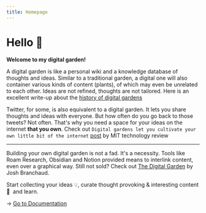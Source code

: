 ```yaml
---
title: Homepage
---
```


# Hello 👋

**Welcome to my digital garden!**

A digital garden is like a personal wiki and a knowledge database of thoughts and ideas. Similar to a traditional garden, a digital one will also container various kinds of content (plants), of which may even be unrelated to each other. Ideas are not refined, thoughts are not tailored. Here is an excellent write-up about the [history of digital gardens](https://maggieappleton.com/garden-history)


Twitter, for some, is also equivalent to a digital garden. It lets you share thoughts and ideas with everyone. But how often do you go back to those tweets? Not often. That's why you need a space for your ideas on the internet **that you own**. Check out `Digital gardens let you cultivate your own little bit of the internet` [post](https://www.technologyreview.com/2020/09/03/1007716/digital-gardens-let-you-cultivate-your-own-little-bit-of-the-internet/) by MIT technology review 

<hr />

Building your own digital garden is not a fad. It's a necessity. Tools like Roam Research, Obsidian and Notion provided means to interlink content, even over a graphical way. Still not sold? Check out [The Digital Garden](https://dev.to/jbranchaud/the-digital-garden-l10) by Josh Branchaud.

Start collecting your ideas 💡, curate thought provoking & interesting content 💬&nbsp; and learn.

→ [Go to Documentation](/articles)
